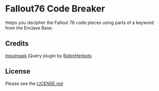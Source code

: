 # Fallout76 Code Breaker
Helps you decipher the Fallout 76 code pieces using parts of a keyword from the Enclave Base.

## Credits
[Inputmask](https://github.com/RobinHerbots/Inputmask) jQuery plugin by [RobinHerbots](https://github.com/RobinHerbots)

## License
Please see the [LICENSE.md](LICENSE.md)